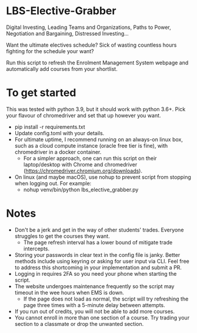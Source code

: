 # LBS-Elective-Grabber
Digital Investing, Leading Teams and Organizations, Paths to Power, Negotiation and Bargaining, Distressed Investing...

Want the ultimate electives schedule?
Sick of wasting countless hours fighting for the schedule your want? 

Run this script to refresh the Enrolment Management System webpage and automatically add courses from your shortlist.

# To get started
This was tested with python 3.9, but it should work with python 3.6+. Pick your flavour of chromedriver and set that up however you want.
- pip install -r requirements.txt
- Update config.toml with your details.
- For ultimate uptime, I recommend running on an always-on linux box, such as a cloud compute instance (oracle free tier is fine), with chromedriver in a docker container.
  - For a simpler approach, one can run this script on their laptop/desktop with Chrome and chromedriver (https://chromedriver.chromium.org/downloads).
- On linux (and maybe macOS), use nohup to prevent script from stopping when logging out. For example:
  - nohup venv/bin/python lbs_elective_grabber.py

# Notes
- Don't be a jerk and get in the way of other students' trades. Everyone struggles to get the courses they want.
  - The page refresh interval has a lower bound of mitigate trade intercepts.
- Storing your passwords in clear text in the config file is janky. Better methods include using keyring or asking for user input via CLI. Feel free to address this shortcoming in your implementation and submit a PR.
- Logging in requires 2FA so you need your phone when starting the script.
- The website undergoes maintenance frequently so the script may timeout in the wee hours when EMS is down.
  - If the page does not load as normal, the script will try refreshing the page three times with a 5-minute delay between attempts.
- If you run out of credits, you will not be able to add more courses.
- You cannot enroll in more than one section of a course. Try trading your section to a classmate or drop the unwanted section.

